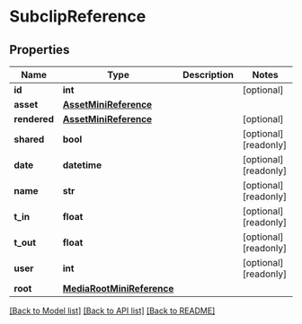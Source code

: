 # SubclipReference

## Properties

Name | Type | Description | Notes
------------ | ------------- | ------------- | -------------
**id** | **int** |  | [optional] 
**asset** | [**AssetMiniReference**](AssetMiniReference.md) |  | 
**rendered** | [**AssetMiniReference**](AssetMiniReference.md) |  | [optional] 
**shared** | **bool** |  | [optional] [readonly] 
**date** | **datetime** |  | [optional] [readonly] 
**name** | **str** |  | [optional] [readonly] 
**t_in** | **float** |  | [optional] [readonly] 
**t_out** | **float** |  | [optional] [readonly] 
**user** | **int** |  | [optional] [readonly] 
**root** | [**MediaRootMiniReference**](MediaRootMiniReference.md) |  | 

[[Back to Model list]](../#documentation-for-models) [[Back to API list]](../#documentation-for-api-endpoints) [[Back to README]](../)


